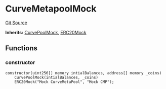 # CurveMetapoolMock
[Git Source](https://github.com/larrythecucumber321/protocol/blob/0e60393685a4ae7994ac986273cdfa4cf9c069ed/contracts/plugins/mocks/CurveMetapoolMock.sol)

**Inherits:**
[CurvePoolMock](/tools/docgen/src/contracts/plugins/mocks/CurvePoolMock.sol/contract.CurvePoolMock.md), [ERC20Mock](/tools/docgen/src/contracts/plugins/mocks/ERC20Mock.sol/contract.ERC20Mock.md)


## Functions
### constructor


```solidity
constructor(uint256[] memory intialBalances, address[] memory _coins)
    CurvePoolMock(intialBalances, _coins)
    ERC20Mock("Mock CurveMetaPool", "Mock CMP");
```

